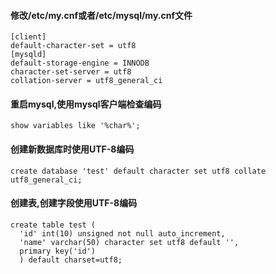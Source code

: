 ﻿#### 修改/etc/my.cnf或者/etc/mysql/my.cnf文件
```
[client]
default-character-set = utf8
[mysqld]
default-storage-engine = INNODB
character-set-server = utf8
collation-server = utf8_general_ci
```

#### 重启mysql,使用mysql客户端检查编码
```
show variables like '%char%';
```

#### 创建新数据库时使用UTF-8编码
```
create database 'test' default character set utf8 collate utf8_general_ci;
```

#### 创建表,创建字段使用UTF-8编码
```
create table test (
  'id' int(10) unsigned not null auto_increment,
  'name' varchar(50) character set utf8 default '',
  primary key('id')
  ) default charset=utf8;
```
